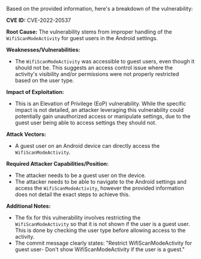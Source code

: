 Based on the provided information, here's a breakdown of the vulnerability:

**CVE ID:** CVE-2022-20537

**Root Cause:** The vulnerability stems from improper handling of the `WifiScanModeActivity` for guest users in the Android settings.

**Weaknesses/Vulnerabilities:**
- The `WifiScanModeActivity` was accessible to guest users, even though it should not be. This suggests an access control issue where the activity's visibility and/or permissions were not properly restricted based on the user type.

**Impact of Exploitation:**
- This is an Elevation of Privilege (EoP) vulnerability. While the specific impact is not detailed, an attacker leveraging this vulnerability could potentially gain unauthorized access or manipulate settings, due to the guest user being able to access settings they should not.

**Attack Vectors:**
- A guest user on an Android device can directly access the `WifiScanModeActivity`.

**Required Attacker Capabilities/Position:**
- The attacker needs to be a guest user on the device.
- The attacker needs to be able to navigate to the Android settings and access the `WifiScanModeActivity`, however the provided information does not detail the exact steps to achieve this.

**Additional Notes:**
- The fix for this vulnerability involves restricting the `WifiScanModeActivity` so that it is not shown if the user is a guest user. This is done by checking the user type before allowing access to the activity.
- The commit message clearly states: "Restrict WifiScanModeActivity for guest user- Don't show WifiScanModeActivity if the user is a guest."